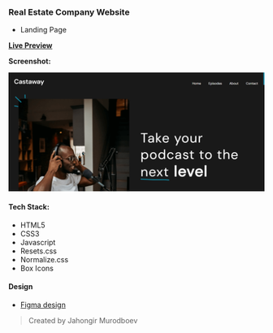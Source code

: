 ### Real Estate Company Website

- Landing Page

[**Live Preview**](https://realestatecompany-web.netlify.app/)

**Screenshot:**

![](./screenshot.png)

#### Tech Stack:

- HTML5
- CSS3
- Javascript
- Resets.css
- Normalize.css
- Box Icons

#### Design

- [Figma design](https://www.figma.com/file/cTfnZwcHIq99yVWmlrJ70i/Castaway?node-id=2%3A2&t=06qkhZ39BWJFcZ1s-0)

> Created by Jahongir Murodboev
